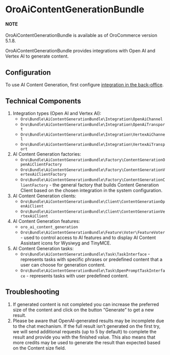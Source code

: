 <a id="bundle-docs-extensions-ai-content-generation"></a>

# OroAiContentGenerationBundle

#### NOTE
OroAiContentGenerationBundle is available as of OroCommerce version 5.1.8.

OroAiContentGenerationBundle provides integrations with Open AI and Vertex AI to generate content.

## Configuration

To use AI Content Generation, first configure [integration in the back-office](../../../user/integrations/pre-built/ai/ai-generation.md#integrations-ai-generation).

## Technical Components

1. Integration types (Open AI and Vertex AI):
   - `Oro\Bundle\AiContentGenerationBundle\Integration\OpenAiChannel`
   - `Oro\Bundle\AiContentGenerationBundle\Integration\OpenAiTransport`
   - `Oro\Bundle\AiContentGenerationBundle\Integration\VertexAiChannel`
   - `Oro\Bundle\AiContentGenerationBundle\Integration\VertexAiTransport`
2. AI Content Generation factories:
   - `Oro\Bundle\AiContentGenerationBundle\Factory\ContentGenerationOpenAiClientFactory`
   - `Oro\Bundle\AiContentGenerationBundle\Factory\ContentGenerationVertexAiClientFactory`
   - `Oro\Bundle\AiContentGenerationBundle\Factory\ContentGenerationClientFactory` - the general factory that builds Content Generation Client based on the chosen integration in the system configuration.
3. AI Content Generation clients:
   - `Oro\Bundle\AiContentGenerationBundle\Client\ContentGenerationOpenAiClient`
   - `Oro\Bundle\AiContentGenerationBundle\Client\ContentGenerationVertexAiClient`
4. AI Content Generation features:
   - `oro_ai_content_generation`
   - `Oro\Bundle\AiContentGenerationBundle\Feature\Voter\FeatureVoter` - used to control access to AI features and to display AI Content Assistant icons for Wysiwyg and TinyMCE.
5. AI Content Generation tasks:
   - `Oro\Bundle\AiContentGenerationBundle\Task\TaskInterface` - represents tasks with specific phrases or predefined content that a user can choose for generation content.
   - `Oro\Bundle\AiContentGenerationBundle\Task\OpenPromptTaskInterface` - represents tasks with user predefined content.

## Troubleshooting

1. If generated content is not completed you can increase the preferred size of the content and click on the button “Generate” to get a new result.
2. Please be aware that OpenAI-generated results may be incomplete due to the chat mechanism. If the full result isn’t generated on the first try, we will send additional requests (up to 5 by default) to complete the result and provide you with the finished value. This also means that more credits may be used to generate the result than expected based on the Content size field.
